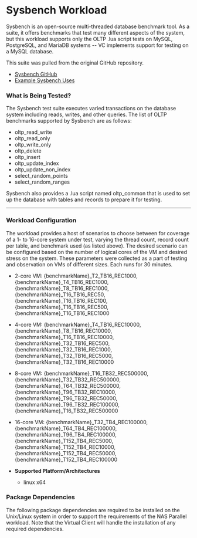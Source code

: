 # Sysbench Workload
Sysbench is an open-source multi-threaded database benchmark tool. As a suite, it offers benchmarks that test many different aspects of the system, but this workload supports only the OLTP .lua script tests on MySQL, PostgreSQL, and MariaDB systems -- VC implements support for testing on a MySQL database.

This suite was pulled from the original GitHub repository.

* [Sysbench GitHub](https://github.com/akopytov/sysbench)  
* [Example Sysbench Uses](https://www.flamingbytes.com/posts/sysbench/)

### What is Being Tested?
The Sysbench test suite executes varied transactions on the database system including reads, writes, and other queries. The list of OLTP benchmarks supported by Sysbench are as follows:

* oltp_read_write
* oltp_read_only
* oltp_write_only
* oltp_delete
* oltp_insert
* oltp_update_index
* oltp_update_non_index
* select_random_points
* select_random_ranges

Sysbench also provides a .lua script named oltp_common that is used to set up the database with tables and records to prepare it for testing.

---

### Workload Configuration
The workload provides a host of scenarios to choose between for coverage of a 1- to 16-core system under test, varying the thread count, record count per table, and benchmark used (as listed above).
The desired scenario can be configured based on the number of logical cores of the VM and desired stress on the system. These parameters were collected as a part of testing and observation on VMs of different sizes. Each runs for 30 minutes.

* 2-core VM: {benchmarkName}_T2_TB16_REC1000, {benchmarkName}_T4_TB16_REC1000, {benchmarkName}_T8_TB16_REC1000, {benchmarkName}_T16_TB16_REC50, {benchmarkName}_T16_TB16_REC100, {benchmarkName}_T16_TB16_REC500, {benchmarkName}_T16_TB16_REC1000
* 4-core VM: {benchmarkName}_T4_TB16_REC10000, {benchmarkName}_T8_TB16_REC10000, {benchmarkName}_T16_TB16_REC10000, {benchmarkName}_T32_TB16_REC500, {benchmarkName}_T32_TB16_REC1000, {benchmarkName}_T32_TB16_REC5000, {benchmarkName}_T32_TB16_REC10000
* 8-core VM: {benchmarkName}_T16_TB32_REC500000, {benchmarkName}_T32_TB32_REC500000, {benchmarkName}_T64_TB32_REC500000, {benchmarkName}_T96_TB32_REC10000, {benchmarkName}_T96_TB32_REC50000, {benchmarkName}_T96_TB32_REC100000, {benchmarkName}_T16_TB32_REC500000
* 16-core VM: {benchmarkName}_T32_TB4_REC100000, {benchmarkName}_T64_TB4_REC100000, {benchmarkName}_T96_TB4_REC100000, {benchmarkName}_T152_TB4_REC5000, {benchmarkName}_T152_TB4_REC10000, {benchmarkName}_T152_TB4_REC50000, {benchmarkName}_T152_TB4_REC100000

* **Supported Platform/Architectures**
  * linux x64

### Package Dependencies
The following package dependencies are required to be installed on the Unix/Linux system in order to support the requirements of the NAS Parallel workload. Note that the Virtual Client will handle the installation of any required dependencies.
